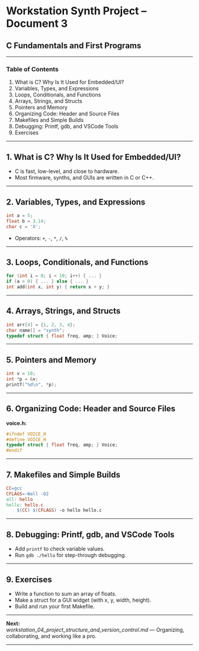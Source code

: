 # Workstation Synth Project – Document 3  
## C Fundamentals and First Programs

---

### Table of Contents

1. What is C? Why Is It Used for Embedded/UI?
2. Variables, Types, and Expressions
3. Loops, Conditionals, and Functions
4. Arrays, Strings, and Structs
5. Pointers and Memory
6. Organizing Code: Header and Source Files
7. Makefiles and Simple Builds
8. Debugging: Printf, gdb, and VSCode Tools
9. Exercises

---

## 1. What is C? Why Is It Used for Embedded/UI?

- C is fast, low-level, and close to hardware.
- Most firmware, synths, and GUIs are written in C or C++.

---

## 2. Variables, Types, and Expressions

```c
int a = 5;
float b = 3.14;
char c = 'X';
```
- Operators: `+`, `-`, `*`, `/`, `%`

---

## 3. Loops, Conditionals, and Functions

```c
for (int i = 0; i < 10; i++) { ... }
if (a > 0) { ... } else { ... }
int add(int x, int y) { return x + y; }
```

---

## 4. Arrays, Strings, and Structs

```c
int arr[4] = {1, 2, 3, 4};
char name[] = "synth";
typedef struct { float freq, amp; } Voice;
```

---

## 5. Pointers and Memory

```c
int v = 10;
int *p = &v;
printf("%d\n", *p);
```

---

## 6. Organizing Code: Header and Source Files

**voice.h:**
```c
#ifndef VOICE_H
#define VOICE_H
typedef struct { float freq, amp; } Voice;
#endif
```

---

## 7. Makefiles and Simple Builds

```makefile
CC=gcc
CFLAGS=-Wall -O2
all: hello
hello: hello.c
	$(CC) $(CFLAGS) -o hello hello.c
```

---

## 8. Debugging: Printf, gdb, and VSCode Tools

- Add `printf` to check variable values.
- Run `gdb ./hello` for step-through debugging.

---

## 9. Exercises

- Write a function to sum an array of floats.
- Make a struct for a GUI widget (with x, y, width, height).
- Build and run your first Makefile.

---

**Next:**  
*workstation_04_project_structure_and_version_control.md* — Organizing, collaborating, and working like a pro.

---